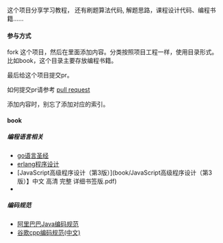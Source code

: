 这个项目分享学习教程， 还有刷题算法代码, 解题思路，课程设计代码、编程书籍......


#### 参与方式

fork 这个项目，然后在里面添加内容。分类按照项目工程一样，使用目录形式。比如book，这个目录主要存放编程书籍。

最后给这个项目提交pr。

如何提交pr请参考 [pull request](https://www.cnblogs.com/zhangjianbin/p/7774073.html)

添加内容时，别忘了添加对应的索引。



#### book

##### 编程语言相关
 - [go语言圣经](book/go语言圣经.pdf)
 - [erlang程序设计](book/erlang程序设计.pdf)
 - [JavaScript高级程序设计（第3版）](book/JavaScript高级程序设计（第3版）】中文 高清 完整 详细书签版.pdf)
 - 
##### 编码规范
 - [阿里巴巴Java编码规范](coding-guide/阿里巴巴Java代码规范.pdf)
 - [谷歌cpp编码规范(中文)](coding-guide/Google_Cpp_Style_guide_CN.pdf)
 
